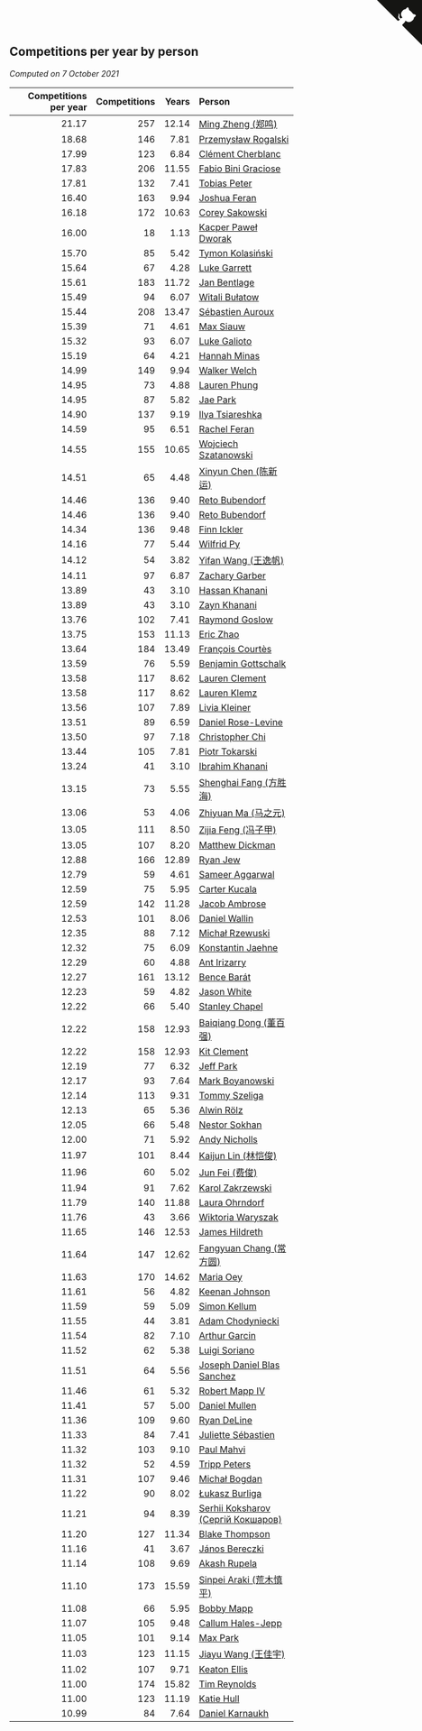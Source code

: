 ## Competitions per year by person

*Computed on  7 October 2021*

| Competitions per year | Competitions | Years | Person |
| ---: | ---: | ---: | :--- |
| 21.17 | 257 | 12.14 | [Ming Zheng (郑鸣)](https://www.worldcubeassociation.org/persons/2009ZHEN11) |
| 18.68 | 146 | 7.81 | [Przemysław Rogalski](https://www.worldcubeassociation.org/persons/2013ROGA02) |
| 17.99 | 123 | 6.84 | [Clément Cherblanc](https://www.worldcubeassociation.org/persons/2014CHER05) |
| 17.83 | 206 | 11.55 | [Fabio Bini Graciose](https://www.worldcubeassociation.org/persons/2010GRAC02) |
| 17.81 | 132 | 7.41 | [Tobias Peter](https://www.worldcubeassociation.org/persons/2014PETE03) |
| 16.40 | 163 | 9.94 | [Joshua Feran](https://www.worldcubeassociation.org/persons/2011FERA01) |
| 16.18 | 172 | 10.63 | [Corey Sakowski](https://www.worldcubeassociation.org/persons/2011SAKO01) |
| 16.00 | 18 | 1.13 | [Kacper Paweł Dworak](https://www.worldcubeassociation.org/persons/2020DWOR01) |
| 15.70 | 85 | 5.42 | [Tymon Kolasiński](https://www.worldcubeassociation.org/persons/2016KOLA02) |
| 15.64 | 67 | 4.28 | [Luke Garrett](https://www.worldcubeassociation.org/persons/2017GARR05) |
| 15.61 | 183 | 11.72 | [Jan Bentlage](https://www.worldcubeassociation.org/persons/2010BENT01) |
| 15.49 | 94 | 6.07 | [Witali Bułatow](https://www.worldcubeassociation.org/persons/2015BUAT01) |
| 15.44 | 208 | 13.47 | [Sébastien Auroux](https://www.worldcubeassociation.org/persons/2008AURO01) |
| 15.39 | 71 | 4.61 | [Max Siauw](https://www.worldcubeassociation.org/persons/2017SIAU02) |
| 15.32 | 93 | 6.07 | [Luke Galioto](https://www.worldcubeassociation.org/persons/2015GALI02) |
| 15.19 | 64 | 4.21 | [Hannah Minas](https://www.worldcubeassociation.org/persons/2017MINA04) |
| 14.99 | 149 | 9.94 | [Walker Welch](https://www.worldcubeassociation.org/persons/2011WELC01) |
| 14.95 | 73 | 4.88 | [Lauren Phung](https://www.worldcubeassociation.org/persons/2016PHUN02) |
| 14.95 | 87 | 5.82 | [Jae Park](https://www.worldcubeassociation.org/persons/2015PARK24) |
| 14.90 | 137 | 9.19 | [Ilya Tsiareshka](https://www.worldcubeassociation.org/persons/2012TERE01) |
| 14.59 | 95 | 6.51 | [Rachel Feran](https://www.worldcubeassociation.org/persons/2015FERA01) |
| 14.55 | 155 | 10.65 | [Wojciech Szatanowski](https://www.worldcubeassociation.org/persons/2011SZAT01) |
| 14.51 | 65 | 4.48 | [Xinyun Chen (陈新运)](https://www.worldcubeassociation.org/persons/2017CHEN36) |
| 14.46 | 136 | 9.40 | [Reto Bubendorf](https://www.worldcubeassociation.org/persons/2012BUBE01) |
| 14.46 | 136 | 9.40 | [Reto Bubendorf](https://www.worldcubeassociation.org/persons/2012BUBE01) |
| 14.34 | 136 | 9.48 | [Finn Ickler](https://www.worldcubeassociation.org/persons/2012ICKL01) |
| 14.16 | 77 | 5.44 | [Wilfrid Py](https://www.worldcubeassociation.org/persons/2016PYWI01) |
| 14.12 | 54 | 3.82 | [Yifan Wang (王逸帆)](https://www.worldcubeassociation.org/persons/2017WANY29) |
| 14.11 | 97 | 6.87 | [Zachary Garber](https://www.worldcubeassociation.org/persons/2014GARB01) |
| 13.89 | 43 | 3.10 | [Hassan Khanani](https://www.worldcubeassociation.org/persons/2018KHAN26) |
| 13.89 | 43 | 3.10 | [Zayn Khanani](https://www.worldcubeassociation.org/persons/2018KHAN28) |
| 13.76 | 102 | 7.41 | [Raymond Goslow](https://www.worldcubeassociation.org/persons/2014GOSL01) |
| 13.75 | 153 | 11.13 | [Eric Zhao](https://www.worldcubeassociation.org/persons/2010ZHAO19) |
| 13.64 | 184 | 13.49 | [François Courtès](https://www.worldcubeassociation.org/persons/2008COUR01) |
| 13.59 | 76 | 5.59 | [Benjamin Gottschalk](https://www.worldcubeassociation.org/persons/2016GOTT01) |
| 13.58 | 117 | 8.62 | [Lauren Clement](https://www.worldcubeassociation.org/persons/2013KLEM01) |
| 13.58 | 117 | 8.62 | [Lauren Klemz](https://www.worldcubeassociation.org/persons/2013KLEM01) |
| 13.56 | 107 | 7.89 | [Livia Kleiner](https://www.worldcubeassociation.org/persons/2013KLEI03) |
| 13.51 | 89 | 6.59 | [Daniel Rose-Levine](https://www.worldcubeassociation.org/persons/2015ROSE01) |
| 13.50 | 97 | 7.18 | [Christopher Chi](https://www.worldcubeassociation.org/persons/2014CHIC01) |
| 13.44 | 105 | 7.81 | [Piotr Tokarski](https://www.worldcubeassociation.org/persons/2013TOKA01) |
| 13.24 | 41 | 3.10 | [Ibrahim Khanani](https://www.worldcubeassociation.org/persons/2018KHAN27) |
| 13.15 | 73 | 5.55 | [Shenghai Fang (方胜海)](https://www.worldcubeassociation.org/persons/2016FANG01) |
| 13.06 | 53 | 4.06 | [Zhiyuan Ma (马之元)](https://www.worldcubeassociation.org/persons/2017MAZH04) |
| 13.05 | 111 | 8.50 | [Zijia Feng (冯子甲)](https://www.worldcubeassociation.org/persons/2013FENG02) |
| 13.05 | 107 | 8.20 | [Matthew Dickman](https://www.worldcubeassociation.org/persons/2013DICK01) |
| 12.88 | 166 | 12.89 | [Ryan Jew](https://www.worldcubeassociation.org/persons/2008JEWR01) |
| 12.79 | 59 | 4.61 | [Sameer Aggarwal](https://www.worldcubeassociation.org/persons/2017AGGA01) |
| 12.59 | 75 | 5.95 | [Carter Kucala](https://www.worldcubeassociation.org/persons/2015KUCA01) |
| 12.59 | 142 | 11.28 | [Jacob Ambrose](https://www.worldcubeassociation.org/persons/2010AMBR01) |
| 12.53 | 101 | 8.06 | [Daniel Wallin](https://www.worldcubeassociation.org/persons/2013WALL03) |
| 12.35 | 88 | 7.12 | [Michał Rzewuski](https://www.worldcubeassociation.org/persons/2014RZEW01) |
| 12.32 | 75 | 6.09 | [Konstantin Jaehne](https://www.worldcubeassociation.org/persons/2015JAEH01) |
| 12.29 | 60 | 4.88 | [Ant Irizarry](https://www.worldcubeassociation.org/persons/2016IRIZ02) |
| 12.27 | 161 | 13.12 | [Bence Barát](https://www.worldcubeassociation.org/persons/2008BARA01) |
| 12.23 | 59 | 4.82 | [Jason White](https://www.worldcubeassociation.org/persons/2016WHIT16) |
| 12.22 | 66 | 5.40 | [Stanley Chapel](https://www.worldcubeassociation.org/persons/2016CHAP04) |
| 12.22 | 158 | 12.93 | [Baiqiang Dong (董百强)](https://www.worldcubeassociation.org/persons/2008DONG06) |
| 12.22 | 158 | 12.93 | [Kit Clement](https://www.worldcubeassociation.org/persons/2008CLEM01) |
| 12.19 | 77 | 6.32 | [Jeff Park](https://www.worldcubeassociation.org/persons/2015PARK08) |
| 12.17 | 93 | 7.64 | [Mark Boyanowski](https://www.worldcubeassociation.org/persons/2014BOYA01) |
| 12.14 | 113 | 9.31 | [Tommy Szeliga](https://www.worldcubeassociation.org/persons/2012SZEL01) |
| 12.13 | 65 | 5.36 | [Alwin Rölz](https://www.worldcubeassociation.org/persons/2016ROLZ01) |
| 12.05 | 66 | 5.48 | [Nestor Sokhan](https://www.worldcubeassociation.org/persons/2016SOKH01) |
| 12.00 | 71 | 5.92 | [Andy Nicholls](https://www.worldcubeassociation.org/persons/2015NICH04) |
| 11.97 | 101 | 8.44 | [Kaijun Lin (林恺俊)](https://www.worldcubeassociation.org/persons/2013LINK01) |
| 11.96 | 60 | 5.02 | [Jun Fei (费俊)](https://www.worldcubeassociation.org/persons/2016FEIJ02) |
| 11.94 | 91 | 7.62 | [Karol Zakrzewski](https://www.worldcubeassociation.org/persons/2014ZAKR01) |
| 11.79 | 140 | 11.88 | [Laura Ohrndorf](https://www.worldcubeassociation.org/persons/2009OHRN01) |
| 11.76 | 43 | 3.66 | [Wiktoria Waryszak](https://www.worldcubeassociation.org/persons/2018WARY01) |
| 11.65 | 146 | 12.53 | [James Hildreth](https://www.worldcubeassociation.org/persons/2009HILD01) |
| 11.64 | 147 | 12.62 | [Fangyuan Chang (常方圆)](https://www.worldcubeassociation.org/persons/2009CHAN04) |
| 11.63 | 170 | 14.62 | [Maria Oey](https://www.worldcubeassociation.org/persons/2007OEYM01) |
| 11.61 | 56 | 4.82 | [Keenan Johnson](https://www.worldcubeassociation.org/persons/2016JOHN30) |
| 11.59 | 59 | 5.09 | [Simon Kellum](https://www.worldcubeassociation.org/persons/2016KELL12) |
| 11.55 | 44 | 3.81 | [Adam Chodyniecki](https://www.worldcubeassociation.org/persons/2017CHOD02) |
| 11.54 | 82 | 7.10 | [Arthur Garcin](https://www.worldcubeassociation.org/persons/2014GARC27) |
| 11.52 | 62 | 5.38 | [Luigi Soriano](https://www.worldcubeassociation.org/persons/2016SORI04) |
| 11.51 | 64 | 5.56 | [Joseph Daniel Blas Sanchez](https://www.worldcubeassociation.org/persons/2016SANC08) |
| 11.46 | 61 | 5.32 | [Robert Mapp IV](https://www.worldcubeassociation.org/persons/2016IVRO01) |
| 11.41 | 57 | 5.00 | [Daniel Mullen](https://www.worldcubeassociation.org/persons/2016MULL04) |
| 11.36 | 109 | 9.60 | [Ryan DeLine](https://www.worldcubeassociation.org/persons/2012DELI01) |
| 11.33 | 84 | 7.41 | [Juliette Sébastien](https://www.worldcubeassociation.org/persons/2014SEBA01) |
| 11.32 | 103 | 9.10 | [Paul Mahvi](https://www.worldcubeassociation.org/persons/2012MAHV01) |
| 11.32 | 52 | 4.59 | [Tripp Peters](https://www.worldcubeassociation.org/persons/2017PETE04) |
| 11.31 | 107 | 9.46 | [Michał Bogdan](https://www.worldcubeassociation.org/persons/2012BOGD01) |
| 11.22 | 90 | 8.02 | [Łukasz Burliga](https://www.worldcubeassociation.org/persons/2013BURL01) |
| 11.21 | 94 | 8.39 | [Serhii Koksharov (Сергій Кокшаров)](https://www.worldcubeassociation.org/persons/2013KOKS01) |
| 11.20 | 127 | 11.34 | [Blake Thompson](https://www.worldcubeassociation.org/persons/2010THOM03) |
| 11.16 | 41 | 3.67 | [János Bereczki](https://www.worldcubeassociation.org/persons/2018BERE01) |
| 11.14 | 108 | 9.69 | [Akash Rupela](https://www.worldcubeassociation.org/persons/2012RUPE01) |
| 11.10 | 173 | 15.59 | [Sinpei Araki (荒木慎平)](https://www.worldcubeassociation.org/persons/2006ARAK01) |
| 11.08 | 66 | 5.95 | [Bobby Mapp](https://www.worldcubeassociation.org/persons/2015MAPP01) |
| 11.07 | 105 | 9.48 | [Callum Hales-Jepp](https://www.worldcubeassociation.org/persons/2012HALE01) |
| 11.05 | 101 | 9.14 | [Max Park](https://www.worldcubeassociation.org/persons/2012PARK03) |
| 11.03 | 123 | 11.15 | [Jiayu Wang (王佳宇)](https://www.worldcubeassociation.org/persons/2010WANG53) |
| 11.02 | 107 | 9.71 | [Keaton Ellis](https://www.worldcubeassociation.org/persons/2012ELLI01) |
| 11.00 | 174 | 15.82 | [Tim Reynolds](https://www.worldcubeassociation.org/persons/2005REYN01) |
| 11.00 | 123 | 11.19 | [Katie Hull](https://www.worldcubeassociation.org/persons/2010HULL01) |
| 10.99 | 84 | 7.64 | [Daniel Karnaukh](https://www.worldcubeassociation.org/persons/2014KARN02) |


<a href="https://github.com/jonatanklosko/wca_statistics" class="github-corner" aria-label="View source on Github"><svg width="80" height="80" viewBox="0 0 250 250" style="fill:#151513; color:#fff; position: absolute; top: 0; border: 0; right: 0;" aria-hidden="true"><path d="M0,0 L115,115 L130,115 L142,142 L250,250 L250,0 Z"></path><path d="M128.3,109.0 C113.8,99.7 119.0,89.6 119.0,89.6 C122.0,82.7 120.5,78.6 120.5,78.6 C119.2,72.0 123.4,76.3 123.4,76.3 C127.3,80.9 125.5,87.3 125.5,87.3 C122.9,97.6 130.6,101.9 134.4,103.2" fill="currentColor" style="transform-origin: 130px 106px;" class="octo-arm"></path><path d="M115.0,115.0 C114.9,115.1 118.7,116.5 119.8,115.4 L133.7,101.6 C136.9,99.2 139.9,98.4 142.2,98.6 C133.8,88.0 127.5,74.4 143.8,58.0 C148.5,53.4 154.0,51.2 159.7,51.0 C160.3,49.4 163.2,43.6 171.4,40.1 C171.4,40.1 176.1,42.5 178.8,56.2 C183.1,58.6 187.2,61.8 190.9,65.4 C194.5,69.0 197.7,73.2 200.1,77.6 C213.8,80.2 216.3,84.9 216.3,84.9 C212.7,93.1 206.9,96.0 205.4,96.6 C205.1,102.4 203.0,107.8 198.3,112.5 C181.9,128.9 168.3,122.5 157.7,114.1 C157.9,116.9 156.7,120.9 152.7,124.9 L141.0,136.5 C139.8,137.7 141.6,141.9 141.8,141.8 Z" fill="currentColor" class="octo-body"></path></svg></a><style>.github-corner:hover .octo-arm{animation:octocat-wave 560ms ease-in-out}@keyframes octocat-wave{0%,100%{transform:rotate(0)}20%,60%{transform:rotate(-25deg)}40%,80%{transform:rotate(10deg)}}@media (max-width:500px){.github-corner:hover .octo-arm{animation:none}.github-corner .octo-arm{animation:octocat-wave 560ms ease-in-out}}</style>
